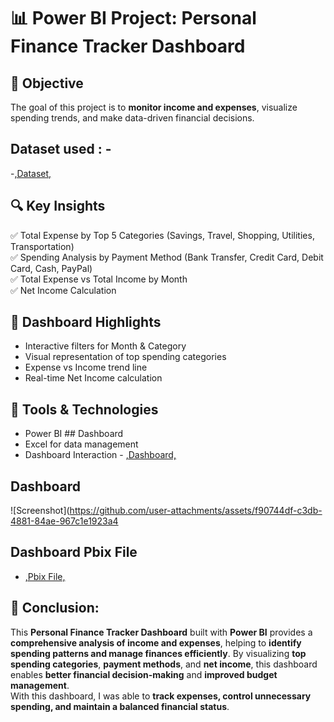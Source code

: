 # 📊 Power BI Project: Personal Finance Tracker Dashboard  
## 🎯 Objective  
The goal of this project is to **monitor income and expenses**, visualize spending trends, and make data-driven financial decisions.  
## Dataset used : -
-<a href="https://github.com/Maithu-2001/Power-Bi---Personal-Finance-Dashboard/blob/main/Personal%20Finance%20Tracker%20Dahboard%20Data.xlsx">,Dataset,</a>
## 🔍 Key Insights  
✅ Total Expense by Top 5 Categories (Savings, Travel, Shopping, Utilities, Transportation)  
✅ Spending Analysis by Payment Method (Bank Transfer, Credit Card, Debit Card, Cash, PayPal)  
✅ Total Expense vs Total Income by Month  
✅ Net Income Calculation  
## 📌 Dashboard Highlights  
- Interactive filters for Month & Category  
- Visual representation of top spending categories  
- Expense vs Income trend line  
- Real-time Net Income calculation  
## 🔧 Tools & Technologies  
- Power BI  ## Dashboard
- Excel for data management
- Dashboard Interaction - <a href="(https://github.com/Maithu-2001/Power-Bi---Personal-Finance-Dashboard/tree/main)">,Dashboard,<a/>
## Dashboard
![Screenshot](https://github.com/user-attachments/assets/f90744df-c3db-4881-84ae-967c1e1923a4
## Dashboard Pbix File
- <a href="(https://github.com/Maithu-2001/Power-Bi---Personal-Finance-Dashboard/blob/main/Personal%20Finance%20Tracker%20Dashboard.pbix)">,Pbix File,<a/>
## 🔎 Conclusion:
This **Personal Finance Tracker Dashboard** built with **Power BI** provides a **comprehensive analysis of income and expenses**, helping to **identify spending patterns and manage finances efficiently**. By visualizing **top spending categories**, **payment methods**, and **net income**, this dashboard enables **better financial decision-making** and **improved budget management**.  
With this dashboard, I was able to **track expenses, control unnecessary spending, and maintain a balanced financial status**.
